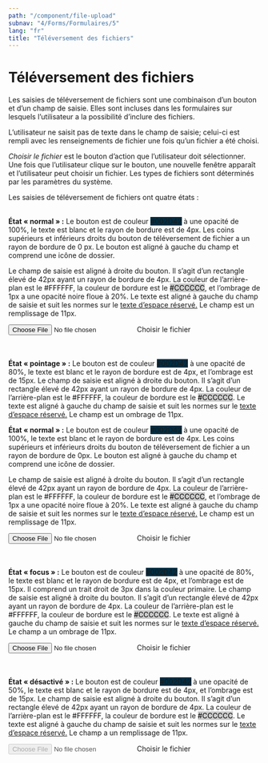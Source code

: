 ```yaml
---
path: "/component/file-upload"
subnav: "4/Forms/Formulaires/5"
lang: "fr"
title: "Téléversement des fichiers"
---
```


<helmet>
<title> Téléversement des fichiers - Système de conception Aurora </title>
</helmet>

# Téléversement des fichiers

Les saisies de téléversement de fichiers sont une combinaison d’un bouton et d’un champ de saisie. Elles sont incluses dans les formulaires sur lesquels l’utilisateur a la possibilité d’inclure des fichiers.

L’utilisateur ne saisit pas de texte dans le champ de saisie; celui-ci est rempli avec les renseignements de fichier une fois qu’un fichier a été choisi.

*Choisir le fichier* est le bouton d’action que l’utilisateur doit sélectionner. Une fois que l’utilisateur clique sur le bouton, une nouvelle fenêtre apparaît et l’utilisateur peut choisir un fichier. Les types de fichiers sont déterminés par les paramètres du système.

<documentationtabs remove="react">
      <doctabpanel type="html">
          
<codeblock html='
    <div class="custom-file">
        <input type="file" id="file" class="custom-file-input" aria-label="Choisir le fichier">
        <span class="custom-file-control"></span>
        <label class="custom-file-label" for="customFile">Choisir le fichier</label>
    </div>
' react='' /></codeblock>

<codeblock html='
    <div class="custom-file">
        <input type="file" id="file" class="custom-file-input" aria-label="file upload">
        <span class="custom-file-control"></span>
        <label class="custom-file-label" for="customFile">Choisir le fichier</label>
    </div>
' react='' /></codeblock>

<codeblock html='
    <div class="custom-file">
        <input type="file" id="file" class="custom-file-input" aria-label="file upload">
        <span class="custom-file-control"></span>
        <label class="custom-file-label" for="customFile">Choisir le fichier</label>
    </div>
' react='' /></codeblock>

<codeblock html='
    <div class="custom-file">
        <input type="file" id="file" class="custom-file-input" disabled aria-label="file upload">
        <span class="custom-file-control"></span>
        <label class="custom-file-label" for="customFile">Choisir le fichier</label>
    </div>
' react='' /></codeblock>

</doctabpanel>
      <doctabpanel type="design">
          
Les saisies de téléversement de fichiers ont quatre états :
<br>
<br>

**État « normal » :** Le bouton est de couleur <badge style="background-color: #002D42">#002D42</badge>  à une opacité de 100%, le texte est blanc et le rayon de bordure est de 4px. Les coins supérieurs et inférieurs droits du bouton de téléversement de fichier a un rayon de bordure de 0 px. Le bouton est aligné à gauche du champ et comprend une icône de dossier.

Le champ de saisie est aligné à droite du bouton. Il s’agit d’un rectangle élevé de 42px ayant un rayon de bordure de 4px. La couleur de l’arrière-plan est le <badge style="background-color: #FFFFFF;color:black;">#FFFFFF</badge>, la couleur de bordure est le <badge style="background-color: #CCCCCC;color:black;">#CCCCCC</badge>, et l’ombrage de 1px a une opacité noire floue à 20%. Le texte est aligné à gauche du champ de saisie et suit les normes sur le [texte d’espace réservé.](typographie.md) Le champ est un remplissage de 11px.

<div class="custom-file">
    <input type="file" id="file" class="custom-file-input" aria-label="Choisir le fichier">
    <span class="custom-file-control"></span>
    <label class="custom-file-label" for="customFile">Choisir le fichier</label>
</div>
<br>
<br>

**État « pointage » :** Le bouton est de couleur <badge style="background-color: #002D42;">#002D42</badge> à une opacité de 80%, le texte est blanc et le rayon de bordure est de 4px, et l’ombrage est de 15px.
Le champ de saisie est aligné à droite du bouton. Il s’agit d’un rectangle élevé de 42px ayant un rayon de bordure de 4px. La couleur de l’arrière-plan est le <badge style="background-color: #FFFFFF;color:black;">#FFFFFF</badge>, la couleur de bordure est le <badge style="background-color: #CCCCCC;color:black;">#CCCCCC</badge>. Le texte est aligné à gauche du champ de saisie et suit les normes sur le [texte d’espace réservé.](typographie.md) Le champ est un ombrage de 11px.

**État « normal » :** Le bouton est de couleur <badge style="background-color: #002D42">#002D42</badge>  à une opacité de 100%, le texte est blanc et le rayon de bordure est de 4px. Les coins supérieurs et inférieurs droits du bouton de téléversement de fichier a un rayon de bordure de 0px. Le bouton est aligné à gauche du champ et comprend une icône de dossier.

Le champ de saisie est aligné à droite du bouton. Il s’agit d’un rectangle élevé de 42px ayant un rayon de bordure de 4px. La couleur de l’arrière-plan est le <badge style="background-color: #FFFFFF;color:black;">#FFFFFF</badge>, la couleur de bordure est le <badge style="background-color: #CCCCCC;color:black;">#CCCCCC</badge>, et l’ombrage de 1px a une opacité noire floue à 20%. Le texte est aligné à gauche du champ de saisie et suit les normes sur le [texte d’espace réservé.](typographie.md) Le champ est un remplissage de 11px.


<div class="custom-file">
    <input type="file" id="file" class="custom-file-input" aria-label="file upload">
    <span class="custom-file-control"></span>
    <label class="custom-file-label" for="customFile">Choisir le fichier</label>
</div>
<br>
<br>

**État « focus » :** Le bouton est de couleur <badge style="background-color: #002D42;">#002D42</badge> à une opacité de 80%, le texte est blanc et le rayon de bordure est de 4px, et l’ombrage est de 15px. Il comprend un trait droit de 3px dans la couleur primaire.
Le champ de saisie est aligné à droite du bouton. Il s’agit d’un rectangle élevé de 42px ayant un rayon de bordure de 4px. La couleur de l’arrière-plan est le <badge style="background-color: #FFFFFF;color:black;">#FFFFFF</badge>, la couleur de bordure est le <badge style="background-color: #CCCCCC;color:black;">#CCCCCC</badge>. Le texte est aligné à gauche du champ de saisie et suit les normes sur le [texte d’espace réservé.](typographie.md) Le champ a un ombrage de 11px.

<div class="custom-file">
    <input type="file" id="file" class="custom-file-input" aria-label="file upload">
    <span class="custom-file-control"></span>
    <label class="custom-file-label" for="customFile">Choisir le fichier</label>
</div>
<br>
<br>

**État « désactivé » :** Le bouton est de couleur <badge style="background-color: #002D42;">#002D42</badge> à une opacité de 50%, le texte est blanc et le rayon de bordure est de 4px, et l’ombrage est de 15px.
Le champ de saisie est aligné à droite du bouton. Il s’agit d’un rectangle élevé de 42px ayant un rayon de bordure de 4px. La couleur de l’arrière-plan est le <badge style="background-color: #FFFFFF;color:black;">#FFFFFF</badge>, la couleur de bordure est le <badge style="background-color: #CCCCCC;color:black;">#CCCCCC</badge>. Le texte est aligné à gauche du champ de saisie et suit les normes sur le [texte d’espace réservé.](typographie.md) Le champ a un remplissage de 11px.

<div class="custom-file">
    <input type="file" id="file" class="custom-file-input" disabled aria-label="file upload">
    <span class="custom-file-control"></span>
    <label class="custom-file-label" for="customFile">Choisir le fichier</label>
</div>

</doctabpanel>
    </documentationtabs>

